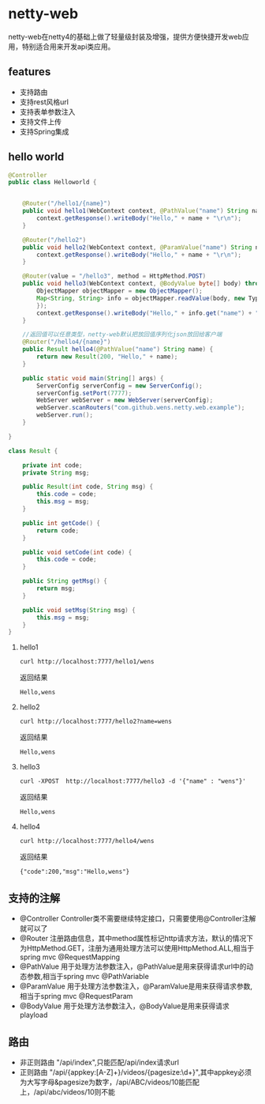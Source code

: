 # netty-web

netty-web在netty4的基础上做了轻量级封装及增强，提供方便快捷开发web应用，特别适合用来开发api类应用。

## features

* 支持路由
* 支持rest风格url
* 支持表单参数注入
* 支持文件上传
* 支持Spring集成

## hello world

```java
@Controller
public class Helloworld {


    @Router("/hello1/{name}")
    public void hello1(WebContext context, @PathValue("name") String name) {
        context.getResponse().writeBody("Hello," + name + "\r\n");
    }

    @Router("/hello2")
    public void hello2(WebContext context, @ParamValue("name") String name) {
        context.getResponse().writeBody("Hello," + name + "\r\n");
    }

    @Router(value = "/hello3", method = HttpMethod.POST)
    public void hello3(WebContext context, @BodyValue byte[] body) throws IOException {
        ObjectMapper objectMapper = new ObjectMapper();
        Map<String, String> info = objectMapper.readValue(body, new TypeReference<Map<String, String>>() {
        });
        context.getResponse().writeBody("Hello," + info.get("name") + "\r\n");
    }

    //返回值可以任意类型，netty-web默认把放回值序列化json放回给客户端
    @Router("/hello4/{name}")
    public Result hello4(@PathValue("name") String name) {
        return new Result(200, "Hello," + name);
    }

    public static void main(String[] args) {
        ServerConfig serverConfig = new ServerConfig();
        serverConfig.setPort(7777);
        WebServer webServer = new WebServer(serverConfig);
        webServer.scanRouters("com.github.wens.netty.web.example");
        webServer.run();
    }

}

class Result {

    private int code;
    private String msg;

    public Result(int code, String msg) {
        this.code = code;
        this.msg = msg;
    }

    public int getCode() {
        return code;
    }

    public void setCode(int code) {
        this.code = code;
    }

    public String getMsg() {
        return msg;
    }

    public void setMsg(String msg) {
        this.msg = msg;
    }
}

```

1. hello1
    ```
    curl http://localhost:7777/hello1/wens
    ```
    返回结果
    ```
    Hello,wens
    ```
2. hello2
    ```
    curl http://localhost:7777/hello2?name=wens
    ```
    返回结果
    ```
    Hello,wens
    ```
3. hello3
    ```
    curl -XPOST  http://localhost:7777/hello3 -d '{"name" : "wens"}'
    ```
    返回结果
    ```
    Hello,wens
    ```
3. hello4
    ```
    curl http://localhost:7777/hello4/wens
    ```
    返回结果
    ```
    {"code":200,"msg":"Hello,wens"}
    ```

## 支持的注解

* @Controller 
    Controller类不需要继续特定接口，只需要使用@Controller注解就可以了
* @Router
    注册路由信息，其中method属性标记http请求方法，默认的情况下为HttpMethod.GET，注册为通用处理方法可以使用HttpMethod.ALL,相当于spring mvc @RequestMapping
* @PathValue
    用于处理方法参数注入，@PathValue是用来获得请求url中的动态参数,相当于spring mvc @PathVariable
* @ParamValue
    用于处理方法参数注入，@ParamValue是用来获得请求参数,相当于spring mvc @RequestParam
* @BodyValue
    用于处理方法参数注入，@BodyValue是用来获得请求playload
    
## 路由
* 非正则路由
    "/api/index",只能匹配/api/index请求url
* 正则路由
    "/api/{appkey:[A-Z]+}/videos/{pagesize:\d+}",其中appkey必须为大写字母&pagesize为数字，/api/ABC/videos/10能匹配上，/api/abc/videos/10则不能




  

